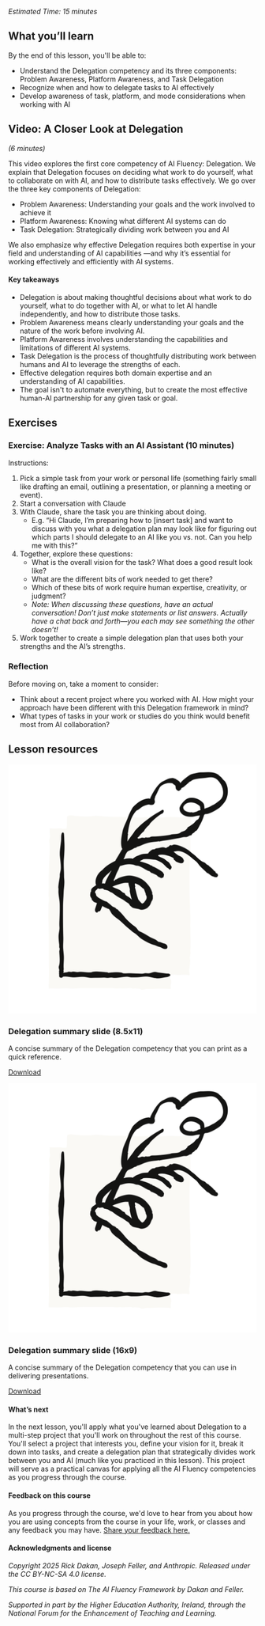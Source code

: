 *Estimated Time: 15 minutes*

## What you’ll learn

By the end of this lesson, you'll be able to:

* Understand the Delegation competency and its three components: Problem Awareness, Platform Awareness, and Task Delegation
* Recognize when and how to delegate tasks to AI effectively
* Develop awareness of task, platform, and mode considerations when working with AI

## Video: A Closer Look at Delegation

*(6 minutes)*

This video explores the first core competency of AI Fluency: Delegation. We explain that Delegation focuses on deciding what work to do yourself, what to collaborate on with AI, and how to distribute tasks effectively. We go over the three key components of Delegation:

* Problem Awareness: Understanding your goals and the work involved to achieve it
* Platform Awareness: Knowing what different AI systems can do
* Task Delegation: Strategically dividing work between you and AI

We also emphasize why effective Delegation requires both expertise in your field and understanding of AI capabilities —and why it’s essential for working effectively and efficiently with AI systems.

#### Key takeaways

* Delegation is about making thoughtful decisions about what work to do yourself, what to do together with AI, or what to let AI handle independently, and how to distribute those tasks.
* Problem Awareness means clearly understanding your goals and the nature of the work before involving AI.
* Platform Awareness involves understanding the capabilities and limitations of different AI systems.
* Task Delegation is the process of thoughtfully distributing work between humans and AI to leverage the strengths of each.
* Effective delegation requires both domain expertise and an understanding of AI capabilities.
* The goal isn't to automate everything, but to create the most effective human-AI partnership for any given task or goal.

## Exercises

### Exercise: Analyze Tasks with an AI Assistant (10 minutes)

Instructions:

1. Pick a simple task from your work or personal life (something fairly small like drafting an email, outlining a presentation, or planning a meeting or event).
2. Start a conversation with Claude
3. With Claude, share the task you are thinking about doing.
   * E.g. “Hi Claude, I’m preparing how to [insert task] and want to discuss with you what a delegation plan may look like for figuring out which parts I should delegate to an AI like you vs. not. Can you help me with this?”
4. Together, explore these questions:
   * What is the overall vision for the task? What does a good result look like?
   * What are the different bits of work needed to get there?
   * Which of these bits of work require human expertise, creativity, or judgment?
   * *Note: When discussing these questions, have an actual conversation! Don’t just make statements or list answers. Actually have a chat back and forth—you each may see something the other doesn’t!*
5. Work together to create a simple delegation plan that uses both your strengths and the AI’s strengths.

### Reflection

Before moving on, take a moment to consider:

* Think about a recent project where you worked with AI. How might your approach have been different with this Delegation framework in mind?
* What types of tasks in your work or studies do you think would benefit most from AI collaboration?

## Lesson resources

![Black outline of hand holding pen on paper](images/black-outline-of-hand-holding-pen-on-paper.svg)

### Delegation summary slide (8.5x11)

A concise summary of the Delegation competency that you can print as a quick reference.

[Download](phamflets/470922b2df5bc274a529eb542295192488db49d0.pdf)

![Black outline of hand holding pen on paper](images/black-outline-of-hand-holding-pen-on-paper.svg)

### Delegation summary slide (16x9)

A concise summary of the Delegation competency that you can use in delivering presentations.

[Download](phamflets/735241c3b91699d1f4aa9422c081ae4eeefc2586.pdf)

#### **What’s next**

In the next lesson, you'll apply what you've learned about Delegation to a multi-step project that you'll work on throughout the rest of this course. You'll select a project that interests you, define your vision for it, break it down into tasks, and create a delegation plan that strategically divides work between you and AI (much like you practiced in this lesson). This project will serve as a practical canvas for applying all the AI Fluency competencies as you progress through the course.

#### Feedback on this course

As you progress through the course, we'd love to hear from you about how you are using concepts from the course in your life, work, or classes and any feedback you may have. [Share your feedback here.](https://forms.gle/zURqLbVgdDqGhHZk9)

#### Acknowledgments and license

*Copyright 2025 Rick Dakan, Joseph Feller, and Anthropic. Released under the CC BY-NC-SA 4.0 license.*

*This course is based on The AI Fluency Framework by Dakan and Feller.*

*Supported in part by the Higher Education Authority, Ireland, through the National Forum for the Enhancement of Teaching and Learning.*